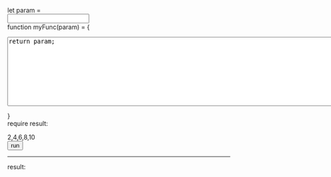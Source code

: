 <script src="./a.js"></script>

let param =  
<input type="text" id="param"/>  
function myFunc(param) = {  
<textarea id='func' rows="10" cols="100">
return param;
</textarea>
}  
require result: <div id='require'>2,4,6,8,10</div>
<button id='run' onclick='onRunClick()'>run</button>
- - -  
result:  
<div id='result' width='400' height='100'></div>
<div id='resultmsg'></div>
